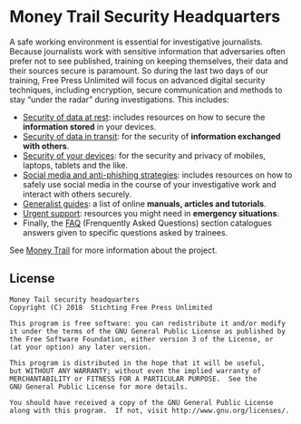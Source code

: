 # Money Trail Security Headquarters

A safe working environment is essential for investigative journalists. Because journalists work with sensitive information that adversaries often prefer not to see published, training on keeping themselves, their data and their sources secure is paramount. So during the last two days of our training, Free Press Unlimited will focus on advanced digital security techniques, including encryption, secure communication and methods to stay “under the radar” during investigations. This includes:

- [Security of data at rest](https://security.money-trail.org/data-at-rest): includes resources on how to secure the **information stored** in your devices.
- [Security of data in transit](https://security.money-trail.org/data-in-transit): for the security of **information exchanged with others**.
- [Security of your devices](https://security.money-trail.org/mobile-devices): for the security and privacy of mobiles, laptops, tablets and the like.
- [Social media and anti-phishing strategies](https://security.money-trail.org/social-media): includes resources on how to safely use social media in the course of your investigative work and interact with others securely.
- [Generalist guides](https://security.money-trail.org/guides): a list of online **manuals, articles and tutorials**.
- [Urgent support](https://security.money-trail.org/emergency-support): resources you might need in **emergency situations**.
- Finally, the [FAQ](https://security.money-trail.org/faq) (Frenquently Asked Questions) section catalogues answers given to specific questions asked by trainees.

See [Money Trail](https://www.money-trail.org) for more information about the project.

## License

    Money Tail security headquarters
    Copyright (C) 2018  Stichting Free Press Unlimited

    This program is free software: you can redistribute it and/or modify
    it under the terms of the GNU General Public License as published by
    the Free Software Foundation, either version 3 of the License, or
    (at your option) any later version.

    This program is distributed in the hope that it will be useful,
    but WITHOUT ANY WARRANTY; without even the implied warranty of
    MERCHANTABILITY or FITNESS FOR A PARTICULAR PURPOSE.  See the
    GNU General Public License for more details.

    You should have received a copy of the GNU General Public License
    along with this program.  If not, visit http://www.gnu.org/licenses/.
